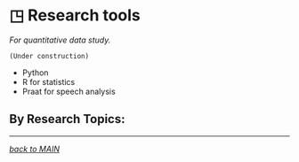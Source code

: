 # ◳ Research tools
_For quantitative data study._  

~~~
(Under construction)
~~~

* Python 
* R for statistics
* Praat for speech analysis

## By Research Topics:

---
[_back to MAIN_](../README.md)  
